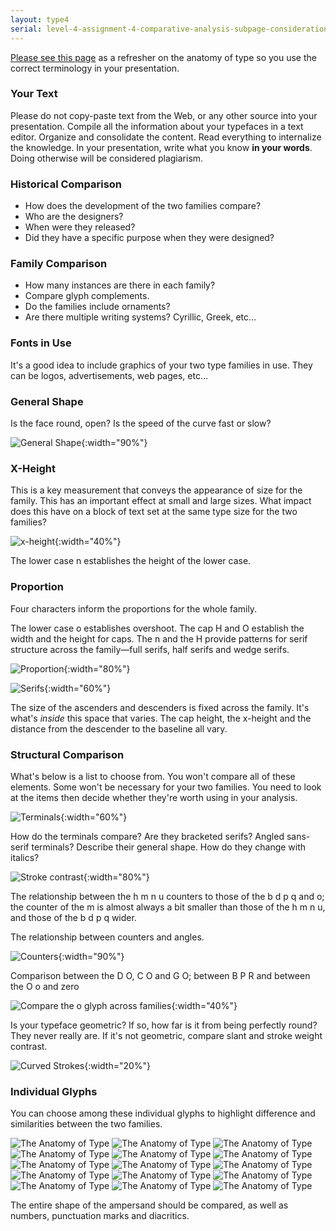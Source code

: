 ```yaml
---
layout: type4
serial: level-4-assignment-4-comparative-analysis-subpage-considerations
---
```


[Please see this page](/kb/anatomy-of-type.html) as a refresher on the anatomy of type so you use the correct terminology in your presentation.

### Your Text

Please do not copy-paste text from the Web, or any other source into your presentation. Compile all the information about your typefaces in a text editor. Organize and consolidate the content. Read everything to internalize the knowledge. In your presentation, write what you know **in your words**. Doing otherwise will be considered plagiarism.

### Historical Comparison

<ul class="hasBullets">
	<li>How does the development of the two families compare?</li>
	<li>Who are the designers?</li>
	<li>When were they released?</li>
	<li>Did they have a specific purpose when they were designed?</li>
</ul>

### Family Comparison

<ul class="hasBullets">
	<li>How many instances are there in each family?</li>
	<li>Compare glyph complements.</li>
	<li>Do the families include ornaments?</li>
	<li>Are there multiple writing systems? Cyrillic, Greek, etc…</li>
</ul>

### Fonts in Use

It's a good idea to include graphics of your two type families in use. They can be logos, advertisements, web pages, etc…

### General Shape

Is the face round, open? Is the speed of the curve fast or slow?

![General Shape]({{site.url}}/svg/comparative-analysis/general-shape.svg){:width="90%"}

### X-Height

This is a key measurement that conveys the appearance of size for the family. This has an important effect at small and large sizes. What impact does this have on a block of text set at the same type size for the two families?

![x-height]({{site.url}}/svg/comparative-analysis/nx-x-height.svg){:width="40%"}

The lower case n establishes the height of the lower case.

### Proportion

Four characters inform the proportions for the whole family.

The lower case o establishes overshoot. The cap H and O establish the width and the height for caps. The n and the H provide patterns for serif structure across the family—full serifs, half serifs and wedge serifs.

![Proportion]({{site.url}}/svg/comparative-analysis/proportion.svg){:width="80%"}

![Serifs]({{site.url}}/svg/comparative-analysis/serifs.svg){:width="60%"}

The size of the ascenders and descenders is fixed across the family. It's what's *inside* this space that varies. The cap height, the x-height and the distance from the descender to the baseline all vary.

### Structural Comparison

What's below is a list to choose from. You won't compare all of these elements. Some won't be necessary for your two families. You need to look at the items then decide whether they're worth using in your analysis.

![Terminals]({{site.url}}/svg/comparative-analysis/terminals.svg){:width="60%"}

How do the terminals compare? Are they bracketed serifs? Angled sans-serif terminals? Describe their general shape. How do they change with italics?

![Stroke contrast]({{site.url}}/svg/comparative-analysis/stroke-contrast.svg){:width="80%"}

The relationship between the h m n u counters to those of the b d p q and o; the counter of the m is almost always a bit smaller than those of the h m n u, and those of the b d p q wider.

The relationship between counters and angles.

![Counters]({{site.url}}/svg/comparative-analysis/counters-v.svg){:width="90%"}

Comparison between the D O, C O and G O; between B P R and between the O o and zero

![Compare the o glyph across families]({{site.url}}/svg/comparative-analysis/o.svg){:width="40%"}

Is your typeface geometric? If so, how far is it from being perfectly round? They never really are. If it's not geometric, compare slant and stroke weight contrast.

![Curved Strokes]({{site.url}}/svg/comparative-analysis/curved-strokes.svg){:width="20%"}

### Individual Glyphs

You can choose among these individual glyphs to highlight difference and similarities between the two families.

<img class="inline" alt="The Anatomy of Type" src="{{site.url}}/svg/comparative-analysis/01.svg">
<img class="inline" alt="The Anatomy of Type" src="{{site.url}}/svg/comparative-analysis/02.svg">
<img class="inline" alt="The Anatomy of Type" src="{{site.url}}/svg/comparative-analysis/03.svg">
<img class="inline" alt="The Anatomy of Type" src="{{site.url}}/svg/comparative-analysis/04.svg">
<img class="inline" alt="The Anatomy of Type" src="{{site.url}}/svg/comparative-analysis/05.svg">
<img class="inline" alt="The Anatomy of Type" src="{{site.url}}/svg/comparative-analysis/06.svg">
<img class="inline" alt="The Anatomy of Type" src="{{site.url}}/svg/comparative-analysis/07.svg">
<img class="inline" alt="The Anatomy of Type" src="{{site.url}}/svg/comparative-analysis/08.svg">
<img class="inline" alt="The Anatomy of Type" src="{{site.url}}/svg/comparative-analysis/09.svg">
<img class="inline" alt="The Anatomy of Type" src="{{site.url}}/svg/comparative-analysis/10.svg">
<img class="inline" alt="The Anatomy of Type" src="{{site.url}}/svg/comparative-analysis/11.svg">
<img class="inline" alt="The Anatomy of Type" src="{{site.url}}/svg/comparative-analysis/12.svg">
<img class="inline" alt="The Anatomy of Type" src="{{site.url}}/svg/comparative-analysis/13.svg">
<img class="inline" alt="The Anatomy of Type" src="{{site.url}}/svg/comparative-analysis/14.svg">
<img class="inline" alt="The Anatomy of Type" src="{{site.url}}/svg/comparative-analysis/15.svg">


The entire shape of the ampersand should be compared, as well as numbers, punctuation marks and diacritics.

